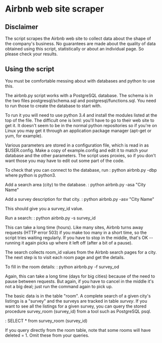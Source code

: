Airbnb web site scraper
=======================

Disclaimer
----------

The script scrapes the Airbnb web site to collect data about the shape of
the company's business. No guarantees are made about the quality of data
obtained using this script, statistically or about an individual page. So 
please check your results.

Using the script
----------------
You must be comfortable messing about with databases and python to use this.

The airbnb.py script works with a PostgreSQL database. The schema is in the two
files postgresql/schema.sql and postgresql/functions.sql. You need to run those
to create the database to start with.

To run it you will need to use python 3.4 and install the modules listed at the
top of the file. The difficult one is lxml: you'll have to go to their web site
to get it. It doesn't seem to be in the normal python repositories so if you're
on Linux you may get it through an application package manager (apt-get or yum,
for example).

Various parameters are stored in a configuration file, which is read in as
$USER.config. Make a copy of example.config and edit it to match your database
and the other parameters. The script uses proxies, so if you don't want those
you may have to edit out some part of the code.

To check that you can connect to the database, run
  : python airbnb.py -dbp
where python is python3.

Add a search area (city) to the database.
  : python airbnb.py -asa "City Name"

Add a survey description for that city.
  : python airbnb.py -asv "City Name"

This should give you a survey_id value.

Run a search:
  : python airbnb.py -s survey_id

This can take a long time (hours). Like many sites, Airbnb turns away requests
(HTTP error 503) if you make too many in a short time, so the script tries
waiting regularly. If you have to stop in the middle, that's OK -- running it
again picks up where it left off (after a bit of a pause).

The search collects room_id values from the Airbnb search pages for a city. The
next step is to visit each room page and get the details.

To fill in the room details:
  : python airbnb.py -f survey_od

Again, this can take a long time (days for big cities) because of the need to
pause between requests. But again, if you have to cancel in the middle it's not
a big deal; just run the command again to pick up.

The basic data is in the table "room". A complete search of a given city's
listings is a "survey" and the surveys are tracked in table *survey*. If you
want to see all the listings for a given survey, you can query the stored
procedure survey_room (survey_id) from a tool such as PostgreSQL psql.

  : SELECT * from survey_room (survey_id)

If you query directly from the room table, note that some rooms will have
deleted = 1. Omit these from your queries.
